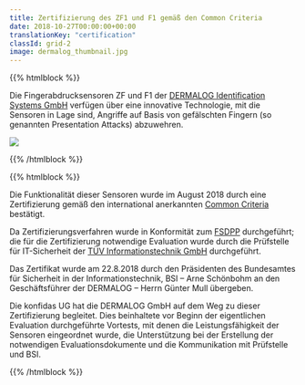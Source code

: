 ```yaml
---
title: Zertifizierung des ZF1 und F1 gemäß den Common Criteria
date: 2018-10-27T00:00:00+00:00
translationKey: "certification"
classId: grid-2
image: dermalog_thumbnail.jpg
---
```


{{% htmlblock %}}

Die Fingerabdrucksensoren ZF und F1 der [DERMALOG Identification Systems GmbH](http://dermalog.de/) verfügen über eine innovative Technologie, mit die Sensoren in Lage sind, Angriffe auf Basis von gefälschten Fingern (so genannten Presentation Attacks) abzuwehren.

![](/images/fingerprint.jpg)

{{% /htmlblock %}}

{{% htmlblock %}}

Die Funktionalität dieser Sensoren wurde im August 2018 durch eine Zertifizierung gemäß den international anerkannten [Common Criteria](http://commoncriteriaportal.org/) bestätigt.

Da Zertifizierungsverfahren wurde in Konformität zum [FSDPP](https://www.bsi.bund.de/SharedDocs/Downloads/DE/BSI/Zertifizierung/Reporte/ReportePP/pp0063b_pdf.pdf?__blob=publicationFile&v=1) durchgeführt; die für die Zertifizierung notwendige Evaluation wurde durch die Prüfstelle für IT-Sicherheit der [TÜV Informationstechnik GmbH](http://tuvit.de/) durchgeführt.

Das Zertifikat wurde am 22.8.2018 durch den Präsidenten des Bundesamtes für Sicherheit in der Informationstechnik, BSI – Arne Schönbohm an den Geschäftsführer der DERMALOG – Herrn Günter Mull übergeben.

Die konfidas UG hat die DERMALOG GmbH auf dem Weg zu dieser Zertifizierung begleitet. Dies beinhaltete vor Beginn der eigentlichen Evaluation durchgeführte Vortests, mit denen die Leistungsfähigkeit der Sensoren eingeordnet wurde, die Unterstützung bei der Erstellung der notwendigen Evaluationsdokumente und die Kommunikation mit Prüfstelle und BSI.

{{% /htmlblock %}}